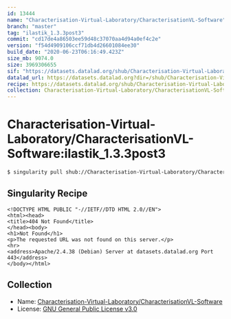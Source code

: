```yaml
---
id: 13444
name: "Characterisation-Virtual-Laboratory/CharacterisationVL-Software"
branch: "master"
tag: "ilastik_1.3.3post3"
commit: "cd17de4a86503ee59d48c37070aa4d94a0ef4c2e"
version: "f54d4909106ccf71db4d26601084ee30"
build_date: "2020-06-23T06:16:49.423Z"
size_mb: 9074.0
size: 3969306655
sif: "https://datasets.datalad.org/shub/Characterisation-Virtual-Laboratory/CharacterisationVL-Software/ilastik_1.3.3post3/2020-06-23-cd17de4a-f54d4909/f54d4909106ccf71db4d26601084ee30.sif"
datalad_url: https://datasets.datalad.org?dir=/shub/Characterisation-Virtual-Laboratory/CharacterisationVL-Software/ilastik_1.3.3post3/2020-06-23-cd17de4a-f54d4909/
recipe: https://datasets.datalad.org/shub/Characterisation-Virtual-Laboratory/CharacterisationVL-Software/ilastik_1.3.3post3/2020-06-23-cd17de4a-f54d4909/Singularity
collection: Characterisation-Virtual-Laboratory/CharacterisationVL-Software
---
```


# Characterisation-Virtual-Laboratory/CharacterisationVL-Software:ilastik_1.3.3post3

```bash
$ singularity pull shub://Characterisation-Virtual-Laboratory/CharacterisationVL-Software:ilastik_1.3.3post3
```

## Singularity Recipe

```singularity
<!DOCTYPE HTML PUBLIC "-//IETF//DTD HTML 2.0//EN">
<html><head>
<title>404 Not Found</title>
</head><body>
<h1>Not Found</h1>
<p>The requested URL was not found on this server.</p>
<hr>
<address>Apache/2.4.38 (Debian) Server at datasets.datalad.org Port 443</address>
</body></html>
```

## Collection

 - Name: [Characterisation-Virtual-Laboratory/CharacterisationVL-Software](https://github.com/Characterisation-Virtual-Laboratory/CharacterisationVL-Software)
 - License: [GNU General Public License v3.0](https://api.github.com/licenses/gpl-3.0)

